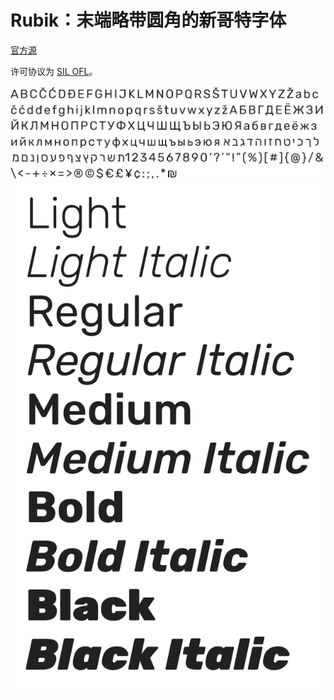 # Rubik：末端略带圆角的新哥特字体

[官方源](https://github.com/googlefonts/rubik)

许可协议为 [SIL OFL](https://scripts.sil.org/OFL)。

![Preview: Glyphs](preview.png)
![Preview: Weights](preview-weight.png)
